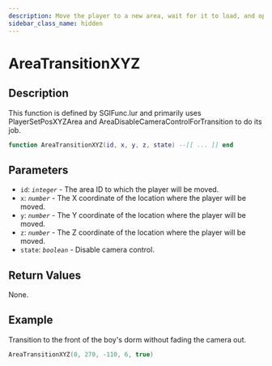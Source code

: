 ```yaml
---
description: Move the player to a new area, wait for it to load, and optionally opt out of camera fading.
sidebar_class_name: hidden
---
```


# AreaTransitionXYZ

## Description

This function is defined by SGlFunc.lur and primarily uses PlayerSetPosXYZArea and AreaDisableCameraControlForTransition to do its job.

```lua
function AreaTransitionXYZ(id, x, y, z, state) --[[ ... ]] end
```

## Parameters

- `id`: _`integer`_ - The area ID to which the player will be moved.
- `x`: _`number`_ - The X coordinate of the location where the player will be moved.
- `y`: _`number`_ - The Y coordinate of the location where the player will be moved.
- `z`: _`number`_ - The Z coordinate of the location where the player will be moved.
- `state`: _`boolean`_ - Disable camera control.

## Return Values

None.

## Example

Transition to the front of the boy's dorm without fading the camera out.

```lua
AreaTransitionXYZ(0, 270, -110, 6, true)
```

